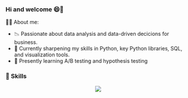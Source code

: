 ### Hi and welcome 😄👋

👨‍💻 About me: 
* 📉 Passionate about data analysis and data-driven decicions for business.
* 🧠 Currently sharpening my skills in Python, key Python libraries, SQL, and visualization tools. 
* 🎯 Presently learning A/B testing and hypothesis testing

### 🔨 Skills
<p align="center">
  <a href="https://skillicons.dev">
    <img src=[![My Skills](https://skillicons.dev/icons?i=github,py,vscode)](https://skillicons.dev) />
  </a>
</p>

<!--
**emilio-and24/emilio-and24** is a ✨ _special_ ✨ repository because its `README.md` (this file) appears on your GitHub profile.

Here are some ideas to get you started:

- 🔭 I’m currently working on ...
- 🌱 I’m currently learning ...
- 👯 I’m looking to collaborate on ...
- 🤔 I’m looking for help with ...
- 💬 Ask me about ...
- 📫 How to reach me: ...
- 😄 Pronouns: ...
- ⚡ Fun fact: ...
-->
